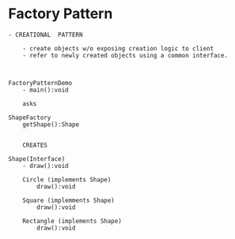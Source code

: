 # Factory Pattern

    - CREATIONAL  PATTERN
    
        - create objects w/o exposing creation logic to client
        - refer to newly created objects using a common interface. 
        
        
        
    FactoryPatternDemo
        - main():void
        
        asks
        
    ShapeFactory
        getShape():Shape
        
        
        CREATES
        
    Shape(Interface)
        - draw():void
        
        Circle (implements Shape) 
            draw():void
            
        Square (implemments Shape)
            draw():void
            
        Rectangle (implements Shape) 
            draw():void